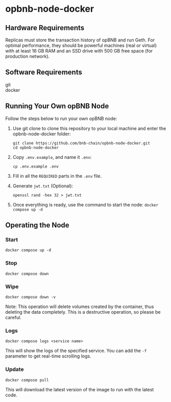 # opbnb-node-docker

## Hardware Requirements
Replicas must store the transaction history of opBNB and run Geth. For optimal performance, they should be powerful machines (real or virtual) with at least 16 GB RAM and an SSD drive with 500 GB free space (for production network).
## Software Requirements

git  
docker  

## Running Your Own opBNB Node

Follow the steps below to run your own opBNB node:

1. Use git clone to clone this repository to your local machine and enter the opbnb-node-docker folder:

    ```
    git clone https://github.com/bnb-chain/opbnb-node-docker.git
    cd opbnb-node-docker
    
    ```

2. Copy `.env.example`, and name it `.env`:

    ```
    cp .env.example .env
    
    ```

3. Fill in all the `REQUIRED` parts in the `.env` file.
4. Generate `jwt.txt` (Optional):

    ```
    openssl rand -hex 32 > jwt.txt
    
    ```

5. Once everything is ready, use the command to start the node: `docker compose up -d`

## Operating the Node

### Start

```
docker compose up -d

```

### Stop

```
docker compose down

```

### Wipe

```
docker compose down -v

```

Note: This operation will delete volumes created by the container, thus deleting the data completely. This is a destructive operation, so please be careful.

### Logs

```
docker compose logs <service name>

```

This will show the logs of the specified service. You can add the `-f` parameter to get real-time scrolling logs.

### Update

```
docker compose pull

```

This will download the latest version of the image to run with the latest code.
